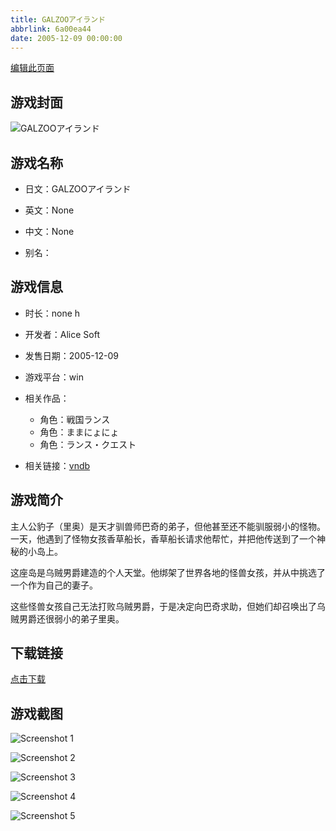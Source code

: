 ```yaml
---
title: GALZOOアイランド
abbrlink: 6a00ea44
date: 2005-12-09 00:00:00
---
```

[编辑此页面](https://github.com/ACG-3/ADV3-source/blob/main/source/_posts/GALZOO%E3%82%A2%E3%82%A4%E3%83%A9%E3%83%B3%E3%83%89.md)

## 游戏封面

![GALZOOアイランド](https://pan.timero.xyz/d/onedrive/img_lib_001/GALZOO%E3%82%A2%E3%82%A4%E3%83%A9%E3%83%B3%E3%83%89_cover.avif)


## 游戏名称

- 日文：GALZOOアイランド
- 英文：None
- 中文：None

- 别名：


## 游戏信息

- 时长：none h
- 开发者：Alice Soft
- 发售日期：2005-12-09
- 游戏平台：win
- 相关作品：
   - 角色：戦国ランス
   - 角色：ままにょにょ
   - 角色：ランス・クエスト

- 相关链接：[vndb](https://vndb.org/v334)


## 游戏简介

主人公豹子（里奥）是天才驯兽师巴奇的弟子，但他甚至还不能驯服弱小的怪物。一天，他遇到了怪物女孩香草船长，香草船长请求他帮忙，并把他传送到了一个神秘的小岛上。

这座岛是乌贼男爵建造的个人天堂。他绑架了世界各地的怪兽女孩，并从中挑选了一个作为自己的妻子。

这些怪兽女孩自己无法打败乌贼男爵，于是决定向巴奇求助，但她们却召唤出了乌贼男爵还很弱小的弟子里奥。




## 下载链接

[点击下载](https://pan.timero.xyz/onedrive/adv_lib_001/GALZOO%E3%82%A2%E3%82%A4%E3%83%A9%E3%83%B3%E3%83%89)


## 游戏截图


![Screenshot 1](https://pan.timero.xyz/d/onedrive/img_lib_001/GALZOO%E3%82%A2%E3%82%A4%E3%83%A9%E3%83%B3%E3%83%89_Screenshot_1.avif)

![Screenshot 2](https://pan.timero.xyz/d/onedrive/img_lib_001/GALZOO%E3%82%A2%E3%82%A4%E3%83%A9%E3%83%B3%E3%83%89_Screenshot_2.avif)

![Screenshot 3](https://pan.timero.xyz/d/onedrive/img_lib_001/GALZOO%E3%82%A2%E3%82%A4%E3%83%A9%E3%83%B3%E3%83%89_Screenshot_3.avif)

![Screenshot 4](https://pan.timero.xyz/d/onedrive/img_lib_001/GALZOO%E3%82%A2%E3%82%A4%E3%83%A9%E3%83%B3%E3%83%89_Screenshot_4.avif)

![Screenshot 5](https://pan.timero.xyz/d/onedrive/img_lib_001/GALZOO%E3%82%A2%E3%82%A4%E3%83%A9%E3%83%B3%E3%83%89_Screenshot_5.avif)

